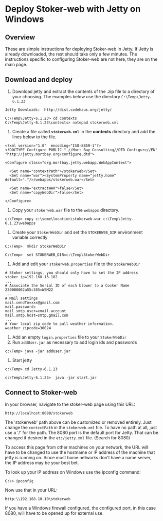 # Deploy Stoker-web with Jetty on Windows #

## Overview ##

These are simple instructions for deploying Stoker-web in Jetty.  If Jetty is already downloaded, the rest should take only a few minutes.  The instructions specific to configuring Stoker-web are not here, they are on the main page.

## Download and deploy ##
  1. Download jetty and extract the contents of the .zip file to a directory of your choosing.  The examples below use the directory `C:\Temp\Jetty-6.1.23`
```
Jetty Downloads:  http://dist.codehaus.org/jetty/
```
```
C:\Temp\Jetty-6.1.23> cd contexts
C:\Temp\Jetty-6.1.23\contexts> notepad stokerweb.xml
```
  1. Create a file called **`stokerweb.xml`** in the **contexts** directory and add the lines below to the file.
```
<?xml version="1.0"  encoding="ISO-8859-1"?>
<!DOCTYPE Configure PUBLIC "-//Mort Bay Consulting//DTD Configure//EN" "http://jetty.mortbay.org/configure.dtd">

<Configure class="org.mortbay.jetty.webapp.WebAppContext">

  <Set name="contextPath">/stokerweb</Set>
  <Set name="war"><SystemProperty name="jetty.home" default="."/>/webapps/stokerweb.war</Set>

  <Set name="extractWAR">false</Set>
  <Set name="copyWebDir">false</Set>

</Configure>
```
  1. Copy your `stokerweb.war` file to the `webapps` directory.
```
c:\Temp> copy c:\some\location\stokerweb.war c:\Temp\Jetty-6.1.23\webapps
```
  1. Create your `StokerWebDir` and set the `STOKERWEB_DIR` environment variable correctly
```
C:\Temp>  mkdir StokerWebDir

C:\Temp>  set STOKERWEB_DIR=c:\Temp\StokerWebDir
```
  1. Add and edit your `stokerweb.properties` file to the `StokerWebDir`
```
# Stoker settings, you should only have to set the IP address
stoker_ip=192.168.13.182
...
# Associate the Serial ID of each blower to a Cooker Name
230000002a55c305=WSM22
...
# Mail settings
mail.sendTo=xxx@gmail.com
mail.password=
mail.smtp.user=email.account
mail.smtp.host=smtp.gmail.com
...
# Your local zip code to pull weather information.
weather_zipcode=30024
```
  1. Add an empty `login.properties` file to your `StokerWebDir`
  1. Run `addUser.jar` as necessary to add login ids and passwords
```
c:\Temp> java -jar addUser.jar
```
  1. Start jetty
```
c:\Temp> cd Jetty-6.1.23

c:\Temp\Jetty-6.1.23>  java -jar start.jar
```

## Connect to Stoker-web ##
In your browser, navigate to the stoker-web page using this URL:
```
http://localhost:8080/stokerweb
```

The 'stokerweb' path above can be customized or removed entirely.  Just change the `contextPath` in the `stokerweb.xml` file.  To have no path at all, just use a '/' for the path.  The 8080 port is the default port for Jetty.  That can be changed if desired in the `etc/jetty.xml` file. (Search for 8080)

To access this page from other machines on your network, the URL will have to be changed to use the hostname or IP address of the machine that jetty is running on.  Since most home networks don't have a name server, the IP address may be your best bet.

To look up your IP address on Windows use the ipconfig command:
```
C:\> ipconfig
```

Now use that in your URL:
```
http:\\192.168.10.10\stokerweb
```

If you have a Windows firewall configured, the configured port, in this case 8080, will have to be opened up for external use.